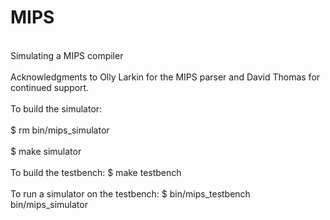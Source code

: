 # MIPS
<br>Simulating a MIPS compiler</br>
<br>Acknowledgments to Olly Larkin for the MIPS parser and David Thomas for continued support.</br>
<br>To build the simulator:</br> 
<br>$ rm bin/mips_simulator</br>
<br>                        $ make simulator</br>
<br>To build the testbench: $ make testbench</br>
<br>To run a simulator on the testbench: $ bin/mips_testbench bin/mips_simulator</br>

